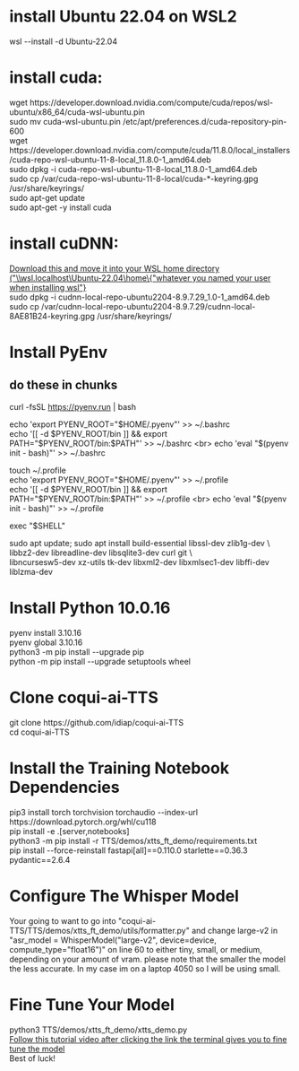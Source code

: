 <h1>install Ubuntu 22.04 on WSL2</h1>
wsl --install -d Ubuntu-22.04

<h1>install cuda:</h1>
wget https://developer.download.nvidia.com/compute/cuda/repos/wsl-ubuntu/x86_64/cuda-wsl-ubuntu.pin <br>
sudo mv cuda-wsl-ubuntu.pin /etc/apt/preferences.d/cuda-repository-pin-600 <br>
wget https://developer.download.nvidia.com/compute/cuda/11.8.0/local_installers/cuda-repo-wsl-ubuntu-11-8-local_11.8.0-1_amd64.deb <br>
sudo dpkg -i cuda-repo-wsl-ubuntu-11-8-local_11.8.0-1_amd64.deb <br>
sudo cp /var/cuda-repo-wsl-ubuntu-11-8-local/cuda-*-keyring.gpg /usr/share/keyrings/ <br>
sudo apt-get update <br>
sudo apt-get -y install cuda <br>

<h1>install cuDNN:</h1> 
<a href="https://developer.nvidia.com/downloads/compute/cudnn/secure/8.9.7/local_installers/11.x/cudnn-local-repo-ubuntu2204-8.9.7.29_1.0-1_amd64.deb/" target="_blank">Download this and move it into your WSL home directory ("\\wsl.localhost\Ubuntu-22.04\home\{"whatever you named your user when installing wsl"}</a> <br>
sudo dpkg -i cudnn-local-repo-ubuntu2204-8.9.7.29_1.0-1_amd64.deb <br>
sudo cp /var/cudnn-local-repo-ubuntu2204-8.9.7.29/cudnn-local-8AE81B24-keyring.gpg /usr/share/keyrings/ <br>

<h1>Install PyEnv</h1>
<h2>do these in chunks</h2>

curl -fsSL https://pyenv.run | bash <br>

echo 'export PYENV_ROOT="$HOME/.pyenv"' >> ~/.bashrc <br>
echo '[[ -d $PYENV_ROOT/bin ]] && export PATH="$PYENV_ROOT/bin:$PATH"' >> ~/.bashrc <br>
echo 'eval "$(pyenv init - bash)"' >> ~/.bashrc <br>

touch ~/.profile <br>
echo 'export PYENV_ROOT="$HOME/.pyenv"' >> ~/.profile <br>
echo '[[ -d $PYENV_ROOT/bin ]] && export PATH="$PYENV_ROOT/bin:$PATH"' >> ~/.profile <br>
echo 'eval "$(pyenv init - bash)"' >> ~/.profile <br>

exec "$SHELL" <br>

sudo apt update; sudo apt install build-essential libssl-dev zlib1g-dev \ <br>
libbz2-dev libreadline-dev libsqlite3-dev curl git \ <br>
libncursesw5-dev xz-utils tk-dev libxml2-dev libxmlsec1-dev libffi-dev liblzma-dev <br>

<h1>Install Python 10.0.16</h1>
pyenv install 3.10.16 <br>
pyenv global 3.10.16 <br>
python3 -m pip install --upgrade pip <br>
python -m pip install --upgrade setuptools wheel <br>

<h1>Clone coqui-ai-TTS</h1>
git clone https://github.com/idiap/coqui-ai-TTS <br>
cd coqui-ai-TTS <br>

<h1>Install the Training Notebook Dependencies</h1>
pip3 install torch torchvision torchaudio --index-url https://download.pytorch.org/whl/cu118 <br>
pip install -e .[server,notebooks] <br>
python3 -m pip install -r TTS/demos/xtts_ft_demo/requirements.txt <br>
pip install --force-reinstall fastapi[all]==0.110.0 starlette==0.36.3 pydantic==2.6.4 <br>

<h1>Configure The Whisper Model</h1>
Your going to want to go into "coqui-ai-TTS/TTS/demos/xtts_ft_demo/utils/formatter.py" and change large-v2 in "asr_model = WhisperModel("large-v2", device=device, compute_type="float16")" on line 60 to either tiny, small, or medium, depending on your amount of vram. please note that the smaller the model the less accurate. In my case im on a laptop 4050 so I will be using small.

<h1>Fine Tune Your Model</h1>
python3 TTS/demos/xtts_ft_demo/xtts_demo.py <br>
<a href="https://www.youtube.com/watch?v=8tpDiiouGxc&amp;feature=youtu.be" target="_blank">Follow this tutorial video after clicking the link the terminal gives you to fine tune the model</a> <br>
Best of luck! <br>
